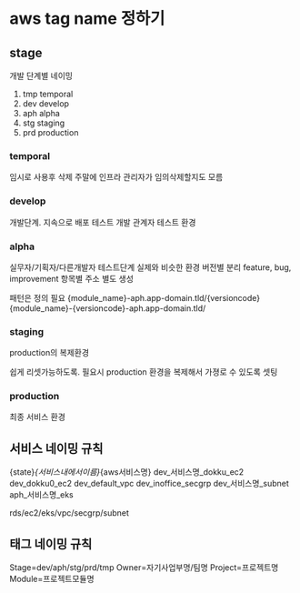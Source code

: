 # aws tag name 정하기

## stage
개발 단계별 네이밍

1. tmp temporal
1. dev develop
1. aph alpha
1. stg staging
1. prd production

### temporal
임시로 사용후 삭제
주말에 인프라 관리자가 임의삭제할지도 모름

### develop
개발단계. 지속으로 배포 테스트
개발 관계자 테스트 환경

### alpha
실무자/기획자/다른개발자 테스트단계
실제와 비슷한 환경
버전별 분리
feature, bug, improvement 항목별 주소 별도 생성

패턴은 정의 필요
{module_name}-aph.app-domain.tld/{versioncode}
{module_name}-{versioncode}-aph.app-domain.tld/

### staging
production의 복제환경

쉽게 리셋가능하도록.
필요시 production 환경을 복제해서 가졍로 수 있도록 셋팅

### production
최종 서비스 환경

## 서비스 네이밍 규칙

{state}_{서비스내에서이름}_{aws서비스명}
dev_서비스명_dokku_ec2
dev_dokku0_ec2
dev_default_vpc
dev_inoffice_secgrp
dev_서비스명_subnet
aph_서비스명_eks

rds/ec2/eks/vpc/secgrp/subnet

## 태그 네이밍 규칙

Stage=dev/aph/stg/prd/tmp
Owner=자기사업부명/팀명
Project=프로젝트명
Module=프로젝트모듈명